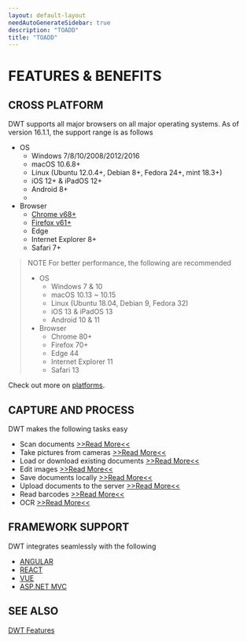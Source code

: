 ```yaml
---
layout: default-layout
needAutoGenerateSidebar: true
description: "TOADD"
title: "TOADD"
---
```


# FEATURES & BENEFITS 

## CROSS PLATFORM

DWT supports all major browsers on all major operating systems. As of version 16.1.1, the support range is as follows

* OS
  - Windows 7/8/10/2008/2012/2016
  - macOS 10.6.8+
  - Linux (Ubuntu 12.0.4+, Debian 8+, Fedora 24+, mint 18.3+)
  - iOS 12+ & iPadOS 12+
  - Android 8+
  - 
* Browser
  - [Chrome v68+](https://www.google.com/chrome/)
  - [Firefox v61+](https://www.mozilla.org/en-US/firefox/)
  - Edge
  - Internet Explorer 8+
  - Safari 7+

> NOTE
> For better performance, the following are recommended
> * OS
>   - Windows 7 & 10
>   - macOS 10.13 ~ 10.15
>   - Linux (Ubuntu 18.04, Debian 9, Fedora 32)
>   - iOS 13 & iPadOS 13
>   - Android 10 & 11
> * Browser
>   - Chrome 80+
>   - Firefox 70+
>   - Edge 44
>   - Internet Explorer 11
>   - Safari 13

Check out more on [platforms]({{site.getstarted}}platform.html).

## CAPTURE AND PROCESS

DWT makes the following tasks easy

* Scan documents [>>Read More<<]({{site.indepth}}input.html#scan)
* Take pictures from cameras [>>Read More<<]({{site.indepth}}input.html#camera)
* Load or download existing documents [>>Read More<<]({{site.indepth}}input.html#load)
* Edit images [>>Read More<<]({{site.indepth}}edit.html)
* Save documents locally [>>Read More<<]({{site.indepth}}output.html#save)
* Upload documents to the server [>>Read More<<]({{site.indepth}}output.html#upload)
* Read barcodes [>>Read More<<]({{site.indepth}}barcode.html)
* OCR [>>Read More<<]({{site.indepth}}ocr.html)

## FRAMEWORK SUPPORT

DWT integrates seamlessly with the following

* [ANGULAR]({{site.indepth}}development/angular.html)
* [REACT]({{site.indepth}}development/react.html)
* [VUE]({{site.indepth}}development/vue.html)
* [ASP.NET MVC]({{site.indepth}}development/mvc.html)

## SEE ALSO

[DWT Features](https://www.dynamsoft.com/Products/WebTWAIN_Features.aspx)